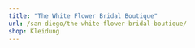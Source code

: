 ```yaml
---
title: "The White Flower Bridal Boutique"
url: /san-diego/the-white-flower-bridal-boutique/
shop: Kleidung
---
```

